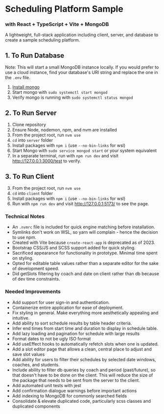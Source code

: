 # Scheduling Platform Sample
### with React + TypeScript + Vite + MongoDB
A lightweight, full-stack application including client, server, and database to create a sample scheduling platform.

## 1. To Run Database
Note: This will start a small MongoDB instance locally. If you would prefer to use a cloud instance, find your database's URI string and replace the one in the `.env` file.
1. [Install mongo](https://www.mongodb.com/docs/v7.0/administration/install-community/)
2. Start mongo with `sudo systemctl start mongod`
3. Verify mongo is running with `sudo systemctl status mongod`

## 2. To Run Server
1. Clone repository
2. Ensure Node, nodemon, npm, and nvm are installed
3. From the project root, run `nvm use`
4. `cd` into `server` folder
5. Install packages with `npm i` (use `--no-bin-links` for wsl)
6. Start Mongo with `sudo service mongod start` or your system equivalent
7. In a separate terminal, run with `npm run dev` and visit http://127.0.0.1:3000/test to verify.

## 3. To Run Client
3. From the project root, run `nvm use`
4. `cd` into `client` folder
5. Install packages with `npm i` (use `--no-bin-links` for wsl)
6. Run with `npm run dev` and visit http://127.0.0.1:5173/ to see the page.

### Technical Notes
- An `.nvmrc` file is included for quick engine matching before installation.
- Symlinks don't work on WSL, so yarn will complain - hence the decision to use npm.
- Created with Vite because `create-react-app` is deprecated as of 2023.
- Bootstrap CSS/JS and SCSS support added for quick styling.
- Sacrificed appearance for functionality in prototype. Minimal time spent on styling.
- Opted for editable table values rather than a separate editor for the sake of development speed.
- Did getSlots filtering by coach and date on client rather than db because of dev time constraints.

### Needed Improvements
- Add support for user sign-in and authentication.
- Containerize entire application for ease of deployment.
- Fix styling in general. Make everything more aesthetically appealing and intuitive.
- Add ability to sort schedule results by table header criteria.
- Infer end times from start time and duration to display in schedule table.
- Add lazy loading and pagination for schedule with large results
- Format dates to not be ugly ISO format
- Add useEffect hooks to automatically refetch slots when one is updated.
- Add a slot editor page that allows a clean, central place to adjust and save slot values
- Add ability for users to filter their schedules by selected date windows, coaches, and students.
- Include ability to filter db queries by coach and period (past/future), so that doesn't have to be done on the client. This will reduce the size of the package that needs to be sent from the server to the client.
- Add automated unit tests with jest
- Add confirmation dialogue warnings before important actions
- Add indexing to MongoDB for commonly searched fields
- Consolidate & elevate duplicated code, particularly scss classes and duplicated components

